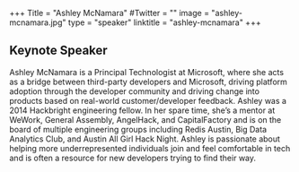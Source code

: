 +++
Title = "Ashley McNamara"
#Twitter = ""
image = "ashley-mcnamara.jpg"
type = "speaker"
linktitle = "ashley-mcnamara"
+++

## Keynote Speaker

Ashley McNamara is a Principal Technologist at Microsoft, where she acts as a bridge between third-party developers and Microsoft, driving platform adoption through the developer community and driving change into products based on real-world customer/developer feedback. Ashley was a 2014 Hackbright engineering fellow. In her spare time, she’s a mentor at WeWork, General Assembly, AngelHack, and CapitalFactory and is on the board of multiple engineering groups including Redis Austin, Big Data Analytics Club, and Austin All Girl Hack Night. Ashley is passionate about helping more underrepresented individuals join and feel comfortable in tech and is often a resource for new developers trying to find their way.
 
